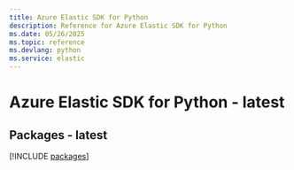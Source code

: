 ```yaml
---
title: Azure Elastic SDK for Python
description: Reference for Azure Elastic SDK for Python
ms.date: 05/26/2025
ms.topic: reference
ms.devlang: python
ms.service: elastic
---
```

# Azure Elastic SDK for Python - latest
## Packages - latest
[!INCLUDE [packages](elastic-index.md)]